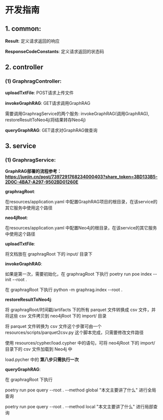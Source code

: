 # 开发指南

## 1. common:

**Result**: 定义请求返回的响应

**ResponseCodeConstants**: 定义请求返回的状态码

## 2. controller

### (1) GraphragController: 

**uploadTxtFile**: POST请求上传文件

**invokeGraphRAG**: GET请求调用GraphRAG

需要调用GraphragService的两个服务: invokeGraphRAG(调用GraphRAG), restoreResultToNeo4j(将结果转存Neo4j)

**queryGraphRAG**: GET请求对GraphRAG做查询

## 3. service

### (1) GraphragService:

**GraphRAG部署的流程参考：https://juejin.cn/post/7397291768234000403?share_token=3BD133B5-2D0C-4BA7-A297-9502BD01260E**


**graphragRoot**: 

在resources/application.yaml 中配置GraphRAG项目的根目录，在该service的其它服务中使用这个路径

**neo4jRoot**:

在resources/application.yaml 中配置Neo4j的根目录，在该service的其它服务中使用这个路径


**uploadTxtFile**: 

将文档放在 graphragRoot 下的 input/ 目录下

**invokeGraphRAG**: 

如果是第一次，需要初始化，在 graphragRoot 下执行 poetry run poe index --init --root .

在 graphragRoot 下执行 python -m graphrag.index --root .

**restoreResultToNeo4j**: 

将 graphragRoot/时间戳/artifacts 下的所有 parquet 文件转换成 csv 文件，并将这些 csv 文件拷贝到 neo4jRoot 下的 import/ 目录

将 parquet 文件转换为 csv 文件这个步骤可由一个 resources/scripts/parquet2csv.py 这个脚本完成，只需要修改文件路径

使用 resources/cypher/load.cypher 中的语句，可将 neo4jRoot 下的 import/ 目录下的 csv 文件加载到 Neo4j 中

load.pycher 中的 **第八步只需执行一次** 

**queryGraphRAG**: 

在 graphragRoot 下执行 

poetry run poe query --root . --method global "本文主要讲了什么" 进行全局查询

poetry run poe query --root . --method local "本文主要讲了什么" 进行局部查询









